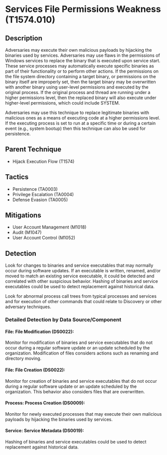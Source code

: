# Services File Permissions Weakness (T1574.010)

## Description
Adversaries may execute their own malicious payloads by hijacking the binaries used by services. Adversaries may use flaws in the permissions of Windows services to replace the binary that is executed upon service start. These service processes may automatically execute specific binaries as part of their functionality or to perform other actions. If the permissions on the file system directory containing a target binary, or permissions on the binary itself are improperly set, then the target binary may be overwritten with another binary using user-level permissions and executed by the original process. If the original process and thread are running under a higher permissions level, then the replaced binary will also execute under higher-level permissions, which could include SYSTEM.

Adversaries may use this technique to replace legitimate binaries with malicious ones as a means of executing code at a higher permissions level. If the executing process is set to run at a specific time or during a certain event (e.g., system bootup) then this technique can also be used for persistence.

## Parent Technique
- Hijack Execution Flow (T1574)

## Tactics
- Persistence (TA0003)
- Privilege Escalation (TA0004)
- Defense Evasion (TA0005)

## Mitigations
- User Account Management (M1018)
- Audit (M1047)
- User Account Control (M1052)

## Detection
Look for changes to binaries and service executables that may normally occur during software updates. If an executable is written, renamed, and/or moved to match an existing service executable, it could be detected and correlated with other suspicious behavior. Hashing of binaries and service executables could be used to detect replacement against historical data.

Look for abnormal process call trees from typical processes and services and for execution of other commands that could relate to Discovery or other adversary techniques. 

### Detailed Detection by Data Source/Component
#### File: File Modification (DS0022): 
Monitor for modification of binaries and service executables that do not occur during a regular software update or an update scheduled by the organization. Modification of files considers actions such as renaming and directory moving.

#### File: File Creation (DS0022): 
Monitor for creation of binaries and service executables that do not occur during a regular software update or an update scheduled by the organization. This behavior also considers files that are overwritten.

#### Process: Process Creation (DS0009): 
Monitor for newly executed processes that may execute their own malicious payloads by hijacking the binaries used by services.

#### Service: Service Metadata (DS0019): 
Hashing of binaries and service executables could be used to detect replacement against historical data.

